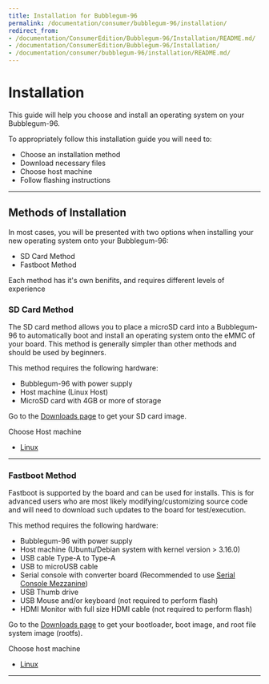 ```yaml
---
title: Installation for Bubblegum-96
permalink: /documentation/consumer/bubblegum-96/installation/
redirect_from:
- /documentation/ConsumerEdition/Bubblegum-96/Installation/README.md/
- /documentation/ConsumerEdition/Bubblegum-96/Installation/
- /documentation/consumer/bubblegum-96/installation/README.md/
---
```

# Installation

This guide will help you choose and install an operating system on your Bubblegum-96.

To appropriately follow this installation guide you will need to:

- Choose an installation method
- Download necessary files
- Choose host machine
- Follow flashing instructions

***

## Methods of Installation

In most cases, you will be presented with two options when installing your new operating system onto your Bubblegum-96:

- SD Card Method
- Fastboot Method

Each method has it's own benifits, and requires different levels of experience

### SD Card Method

The SD card method allows you to place a microSD card into a Bubblegum-96 to automatically boot and install an operating system onto the eMMC of your board. This method is generally simpler than other methods and should be used by beginners.

This method requires the following hardware:

- Bubblegum-96 with power supply
- Host machine (Linux Host)
- MicroSD card with 4GB or more of storage

Go to the [Downloads page](../downloads/) to get your SD card image.

Choose Host machine

- [Linux](linux-sd/)

***

### Fastboot Method

Fastboot is supported by the board and can be used for installs. This is for advanced users who are most likely modifying/customizing source code and will need to download such updates to the board for test/execution.

This method requires the following hardware:

- Bubblegum-96 with power supply
- Host machine (Ubuntu/Debian system  with kernel version > 3.16.0)
- USB cable Type-A to Type-A
- USB to microUSB cable
- Serial console with converter board (Recommended to use [Serial Console Mezzanine](../../../mezzanine/uartserial/))
- USB Thumb drive
- USB Mouse and/or keyboard (not required to perform flash)
- HDMI Monitor with full size HDMI cable (not required to perform flash)

Go to the [Downloads page](../downloads/) to get your bootloader, boot image, and root file system image (rootfs).

Choose host machine

- [Linux](linux-fastboot/)

***
